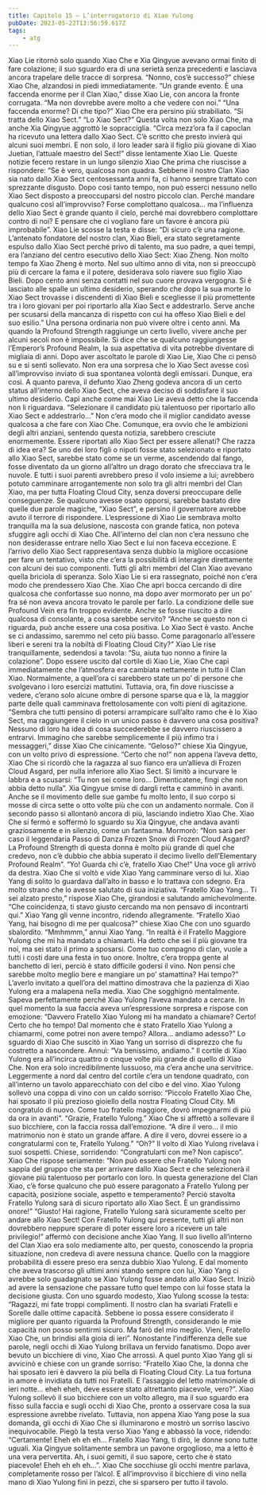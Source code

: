 ```yaml
---
title: Capitolo 15 – L’interrogatorio di Xiao Yulong
pubDate: 2023-05-22T13:56:59.617Z
tags:
    - atg
---
```


Xiao Lie ritornò solo quando Xiao Che e Xia Qingyue avevano ormai finito di fare colazione; il suo sguardo era di una serietà senza precedenti e lasciava ancora trapelare delle tracce di sorpresa.
“Nonno, cos’è successo?” chiese Xiao Che, alzandosi in piedi immediatamente.
“Un grande evento. È una faccenda enorme per il Clan Xiao,” disse Xiao Lie, con ancora la fronte corrugata. “Ma non dovrebbe avere molto a che vedere con noi.”
“Una faccenda enorme? Di che tipo?” Xiao Che era persino più strabiliato.
“Si tratta dello Xiao Sect.”
“Lo Xiao Sect?” Questa volta non solo Xiao Che, ma anche Xia Qingyue aggrottò le sopracciglia.
“Circa mezz’ora fa il capoclan ha ricevuto una lettera dallo Xiao Sect. C’è scritto che presto invierà qui alcuni suoi membri. E non solo, il loro leader sarà il figlio più giovane di Xiao Juetian, l’attuale maestro del Sect!” disse lentamente Xiao Lie.
Queste notizie fecero restare in un lungo silenzio Xiao Che prima che riuscisse a rispondere: “Se è vero, qualcosa non quadra. Sebbene il nostro Clan Xiao sia nato dallo Xiao Sect centosessanta anni fa, ci hanno sempre trattato con sprezzante disgusto. Dopo così tanto tempo, non può esserci nessuno nello Xiao Sect disposto a preoccuparsi del nostro piccolo clan. Perché mandare qualcuno così all’improvviso? Forse complottano qualcosa… ma l’influenza dello Xiao Sect è grande quanto il cielo, perché mai dovrebbero complottare contro di noi? E pensare che ci vogliano fare un favore è ancora più improbabile”.
Xiao Lie scosse la testa e disse: “Di sicuro c’è una ragione. L’antenato fondatore del nostro clan, Xiao Bieli, era stato segretamente espulso dallo Xiao Sect perché privo di talento, ma suo padre, a quei tempi, era l’anziano del centro esecutivo dello Xiao Sect: Xiao Zheng. Non molto tempo fa Xiao Zheng è morto. Nel suo ultimo anno di vita, non si preoccupò più di cercare la fama e il potere, desiderava solo riavere suo figlio Xiao Bieli. Dopo cento anni senza contatti nel suo cuore provava vergogna. Si è lasciato alle spalle un ultimo desiderio, sperando che dopo la sua morte lo Xiao Sect trovasse i discendenti di Xiao Bieli e scegliesse il più promettente tra i loro giovani per poi riportarlo alla Xiao Sect e addestrarlo. Serve anche per scusarsi della mancanza di rispetto con cui ha offeso Xiao Bieli e del suo esilio.”
Una persona ordinaria non può vivere oltre i cento anni. Ma quando la Profound Strength raggiunge un certo livello, vivere anche per alcuni secoli non è impossibile.
Si dice che se qualcuno raggiungesse l’Emperor’s Profound Realm, la sua aspettativa di vita potrebbe diventare di migliaia di anni. Dopo aver ascoltato le parole di Xiao Lie, Xiao Che ci pensò su e si sentì sollevato. Non era una sorpresa che lo Xiao Sect avesse così all’improvviso inviato di sua spontanea volontà degli emissari. Dunque, era così. A quanto pareva, il defunto Xiao Zheng godeva ancora di un certo status all’interno dello Xiao Sect, che aveva deciso di soddisfare il suo ultimo desiderio. Capì anche come mai Xiao Lie aveva detto che la faccenda non li riguardava. “Selezionare il candidato più talentuoso per riportarlo allo Xiao Sect e addestrarlo…” Non c’era modo che il miglior candidato avesse qualcosa a che fare con Xiao Che.
Comunque, era ovvio che le ambizioni degli altri anziani, sentendo questa notizia, sarebbero cresciute enormemente. Essere riportati allo Xiao Sect per essere allenati? Che razza di idea era? Se uno dei loro figli o nipoti fosse stato selezionato e riportato allo Xiao Sect, sarebbe stato come se un verme, ascendendo dal fango, fosse diventato da un giorno all’altro un drago dorato che sfrecciava tra le nuvole. E tutti i suoi parenti avrebbero preso il volo insieme a lui; avrebbero potuto camminare arrogantemente non solo tra gli altri membri del Clan Xiao, ma per tutta Floating Cloud City, senza doversi preoccupare delle conseguenze. Se qualcuno avesse osato opporsi, sarebbe bastato dire quelle due parole magiche, “Xiao Sect”, e persino il governatore avrebbe avuto il terrore di rispondere.
L’espressione di Xiao Lie sembrava molto tranquilla ma la sua delusione, nascosta con grande fatica, non poteva sfuggire agli occhi di Xiao Che. All’interno del clan non c’era nessuno che non desiderasse entrare nello Xiao Sect e lui non faceva eccezione. E l’arrivo dello Xiao Sect rappresentava senza dubbio la migliore occasione per fare un tentativo, visto che c’era la possibilità di interagire direttamente con alcuni dei suo componenti. Tutti gli altri membri del Clan Xiao avevano quella briciola di speranza. Solo Xiao Lie si era rassegnato, poiché non c’era modo che prendessero Xiao Che.
Xiao Che aprì bocca cercando di dire qualcosa che confortasse suo nonno, ma dopo aver mormorato per un po’ fra sé non aveva ancora trovato le parole per farlo. La condizione delle sue Profound Vein era fin troppo evidente. Anche se fosse riuscito a dire qualcosa di consolante, a cosa sarebbe servito?
“Anche se questo non ci riguarda, può anche essere una cosa positiva. Lo Xiao Sect è vasto. Anche se ci andassimo, saremmo nel ceto più basso. Come paragonarlo all’essere liberi e sereni tra la nobiltà di Floating Cloud City?” Xiao Lie rise tranquillamente, sedendosi a tavola: “Su, aiuta tuo nonno a finire la colazione”.
Dopo essere uscito dal cortile di Xiao Lie, Xiao Che capì immediatamente che l’atmosfera era cambiata nettamente in tutto il Clan Xiao. Normalmente, a quell’ora ci sarebbero state un po’ di persone che svolgevano i loro esercizi mattutini. Tuttavia, ora, fin dove riuscisse a vedere, c’erano solo alcune ombre di persone sparse qua e là, la maggior parte delle quali camminava frettolosamente con volti pieni di agitazione.
“Sembra che tutti pensino di potersi arrampicare sull’alto ramo che è lo Xiao Sect, ma raggiungere il cielo in un unico passo è davvero una cosa positiva? Nessuno di loro ha idea di cosa succederebbe se davvero riuscissero a entrarvi. Immagino che sarebbe semplicemente il più infimo tra i messaggeri,” disse Xiao Che cinicamente.
“Geloso?” chiese Xia Qingyue, con un volto privo di espressione.
“Certo che no!” non appena l’aveva detto, Xiao Che si ricordò che la ragazza al suo fianco era un’allieva di Frozen Cloud Asgard, per nulla inferiore allo Xiao Sect. Si limitò a incurvare le labbra e a scusarsi: “Tu non sei come loro… Dimenticatene, fingi che non abbia detto nulla”.
Xia Qingyue smise di dargli retta e camminò in avanti. Anche se il movimento delle sue gambe fu molto lento, il suo corpo si mosse di circa sette o otto volte più che con un andamento normale. Con il secondo passo si allontanò ancora di più, lasciando indietro Xiao Che. Xiao Che si fermò e soffermò lo sguardo su Xia Qingyue, che andava avanti graziosamente e in silenzio, come un fantasma. Mormorò: “Non sarà per caso il leggendaria Passo di Danza Frozen Snow di Frozen Cloud Asgard? La Profound Strength di questa donna è molto più grande di quel che credevo, non c’è dubbio che abbia superato il decimo livello dell’Elementary Profound Realm”.
“Yo! Guarda chi c’è, fratello Xiao Che!”
Una voce gli arrivò da destra. Xiao Che si voltò e vide Xiao Yang camminare verso di lui. Xiao Yang di solito lo guardava dall’alto in basso e lo trattava con sdegno. Era molto strano che lo avesse salutato di sua iniziativa.
“Fratello Xiao Yang… Ti sei alzato presto,” rispose Xiao Che, girandosi e salutando amichevolmente.
“Che coincidenza, ti stavo giusto cercando ma non pensavo di incontrarti qui.” Xiao Yang gli venne incontro, ridendo allegramente.
“Fratello Xiao Yang, hai bisogno di me per qualcosa?” chiese Xiao Che con uno sguardo sbalordito.
“Mmhmmm,” annuì Xiao Yang. “In realtà è il Fratello Maggiore Yulong che mi ha mandato a chiamarti. Ha detto che sei il più giovane tra noi, ma sei stato il primo a sposarsi. Come tuo compagno di clan, vuole a tutti i costi dare una festa in tuo onore. Inoltre, c’era troppa gente al banchetto di ieri, perciò è stato difficile godersi il vino. Non pensi che sarebbe molto meglio bere e mangiare un po’ stamattina? Hai tempo?”
L’averlo invitato a quell’ora del mattino dimostrava che la pazienza di Xiao Yulong era a malapena nella media. Xiao Che sogghignò mentalmente. Sapeva perfettamente perché Xiao Yulong l’aveva mandato a cercare. In quel momento la sua faccia aveva un’espressione sorpresa e rispose con emozione: “Davvero Fratello Xiao Yulong mi ha mandato a chiamare? Certo! Certo che ho tempo! Dal momento che è stato Fratello Xiao Yulong a chiamarmi, come potrei non avere tempo? Allora… andiamo adesso?”
Lo sguardo di Xiao Che suscitò in Xiao Yang un sorriso di disprezzo che fu costretto a nascondere. Annuì: “Va benissimo, andiamo.”
Il cortile di Xiao Yulong era all’incirca quattro o cinque volte più grande di quello di Xiao Che. Non era solo incredibilmente lussuoso, ma c’era anche una servitrice.
Leggermente a nord dal centro del cortile c’era un tendone quadrato, con all’interno un tavolo apparecchiato con del cibo e del vino. Xiao Yulong sollevò una coppa di vino con un caldo sorriso: “Piccolo Fratello Xiao Che, hai sposato il più prezioso gioiello della nostra Floating Cloud City. Mi congratulo di nuovo. Come tuo fratello maggiore, dovrò impegnarmi di più da ora in avanti”.
“Grazie, Fratello Yulong.” Xiao Che si affrettò a sollevare il suo bicchiere, con la faccia rossa dall’emozione. “A dire il vero… il mio matrimonio non è stato un grande affare. A dire il vero, dovrei essere io a congratularmi con te, Fratello Yulong.”
“Oh?” Il volto di Xiao Yulong rivelava i suoi sospetti. Chiese, sorridendo: “Congratularti con me? Non capisco”.
Xiao Che rispose seriamente: “Non può essere che Fratello Yulong non sappia del gruppo che sta per arrivare dallo Xiao Sect e che selezionerà il giovane più talentuoso per portarlo con loro. In questa generazione del Clan Xiao, c’è forse qualcuno che può essere paragonato a Fratello Yulong per capacità, posizione sociale, aspetto e temperamento? Perciò stavolta Fratello Yulong sarà di sicuro riportato allo Xiao Sect. È un grandissimo onore!”
“Giusto! Hai ragione, Fratello Yulong sarà sicuramente scelto per andare allo Xiao Sect! Con Fratello Yulong qui presente, tutti gli altri non dovrebbero neppure sperare di poter essere loro a ricevere un tale privilegio!” affermò con decisione anche Xiao Yang.
Il suo livello all’interno del Clan Xiao era solo mediamente alto, per questo, conoscendo la propria situazione, non credeva di avere nessuna chance. Quello con la maggiore probabilità di essere preso era senza dubbio Xiao Yulong. E dal momento che aveva trascorso gli ultimi anni stando sempre con lui, Xiao Yang ci avrebbe solo guadagnato se Xiao Yulong fosse andato allo Xiao Sect. Iniziò ad avere la sensazione che passare tutto quel tempo con lui fosse stata la decisione giusta.
Con uno sguardo modesto, Xiao Yulong scosse la testa: “Ragazzi, mi fate troppi complimenti. Il nostro clan ha svariati Fratelli e Sorelle dalle ottime capacità. Sebbene io possa essere considerato il migliore per quanto riguarda la Profound Strength, considerando le mie capacità non posso sentirmi sicuro. Ma farò del mio meglio. Vieni, Fratello Xiao Che, un brindisi alla gioia di ieri”.
Nonostante l’indifferenza delle sue parole, negli occhi di Xiao Yulong brillava un fervido fanatismo.
Dopo aver bevuto un bicchiere di vino, Xiao Che arrossì. A quel punto Xiao Yang gli si avvicinò e chiese con un grande sorriso: “Fratello Xiao Che, la donna che hai sposato ieri è davvero la più bella di Floating Cloud City. La tua fortuna in amore è invidiata da tutti noi Fratelli. E l’assaggio del letto matrimoniale di ieri notte… eheh eheh, deve essere stato altrettanto piacevole, vero?”.
Xiao Yulong sollevò il suo bicchiere con un volto allegro, ma il suo sguardo era fisso sulla faccia e sugli occhi di Xiao Che, pronto a osservare cosa la sua espressione avrebbe rivelato. Tuttavia, non appena Xiao Yang pose la sua domanda, gli occhi di Xiao Che si illuminarono e mostrò un sorriso lascivo inequivocabile. Piegò la testa verso Xiao Yang e abbassò la voce, ridendo: “Certamente! Eheh eh eh eh… Fratello Xiao Yang, ti dirò, le donne sono tutte uguali. Xia Qingyue solitamente sembra un pavone orgoglioso, ma a letto è una vera pervertita. Ah, i suoi gemiti, il suo sapore, certo che è stato piacevole! Eheh eh eh eh…”.
Xiao Che socchiuse gli occhi mentre parlava, completamente rosso per l’alcol.
E all’improvviso il bicchiere di vino nella mano di Xiao Yulong finì in pezzi, che si sparsero per tutto il tavolo.


